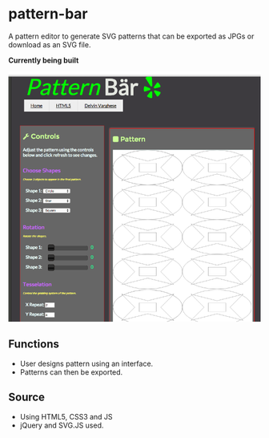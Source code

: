 # pattern-bar
A pattern editor to generate SVG patterns that can be exported as JPGs or download as an SVG file.

**Currently being built**

![Screenshot on 30/03/2015](img/screen.png)

## Functions

- User designs pattern using an interface.
- Patterns can then be exported.

## Source

- Using HTML5, CSS3 and JS
- jQuery and SVG.JS used.

